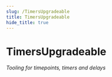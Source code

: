 ```yaml
---
slug: /TimersUpgradeable
title: TimersUpgradeable
hide_title: true
---
```


# TimersUpgradeable

_Tooling for timepoints, timers and delays_
